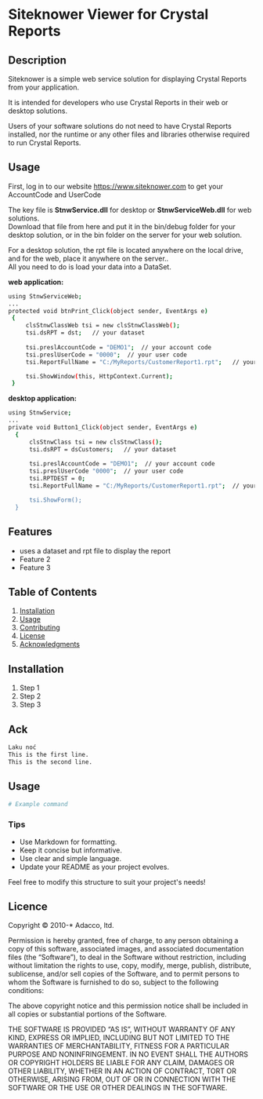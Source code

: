 # Siteknower Viewer for Crystal Reports 

## Description
Siteknower is a simple web service solution for displaying Crystal Reports from your application.

It is intended for developers who use Crystal Reports in their web or desktop solutions.

Users of your software solutions do not need to have Crystal Reports installed, nor the runtime or any other files and libraries otherwise required to run Crystal Reports.

## Usage
First, log in to our website https://www.siteknower.com to get your AccountCode and UserCode

The key file is **StnwService.dll** for desktop or **StnwServiceWeb.dll** for web solutions.<br/>
Download that file from here and put it in the bin/debug folder for your desktop solution, or in the bin folder on the server for your web solution.

For a desktop solution, the rpt file is located anywhere on the local drive, and for the web, place it anywhere on the server..<br/>
All you need to do is load your data into a DataSet.

**web application:**
```bash
using StnwServiceWeb;
...
protected void btnPrint_Click(object sender, EventArgs e)
 {
     clsStnwClassWeb tsi = new clsStnwClassWeb();
     tsi.dsRPT = dst;   // your dataset
    
     tsi.preslAccountCode = "DEMO1";  // your account code
     tsi.preslUserCode = "0000";  // your user code
     tsi.ReportFullName = "C:/MyReports/CustomerReport1.rpt";   // your server drive

     tsi.ShowWindow(this, HttpContext.Current);
 }
```
**desktop application:**
```bash
using StnwService;
...
private void Button1_Click(object sender, EventArgs e)
  {
      clsStnwClass tsi = new clsStnwClass();
      tsi.dsRPT = dsCustomers;   // your dataset
       
      tsi.preslAccountCode = "DEMO1";  // your account code
      tsi.preslUserCode "0000";  // your user code
      tsi.RPTDEST = 0;
      tsi.ReportFullName = "C:/MyReports/CustomerReport1.rpt";  // your user's local drive

      tsi.ShowForm();
  }
```
## Features
- uses a dataset and rpt file to display the report
- Feature 2
- Feature 3

## Table of Contents
1. [Installation](#installation)
2. [Usage](#usage)
3. [Contributing](#contributing)
4. [License](#license)
5. [Acknowledgments](#acknowledgments)

## Installation
1. Step 1
2. Step 2
3. Step 3

## Ack
```bash
Laku noć
This is the first line.  
This is the second line.
```

## Usage
```bash
# Example command
```

### Tips
- Use Markdown for formatting.
- Keep it concise but informative.
- Use clear and simple language.
- Update your README as your project evolves.

Feel free to modify this structure to suit your project's needs!

## Licence
Copyright © 2010-* Adacco, ltd.

Permission is hereby granted, free of charge, to any person obtaining
a copy of this software, associated images, and associated documentation files (the
“Software”), to deal in the Software without restriction, including
without limitation the rights to use, copy, modify, merge, publish,
distribute, sublicense, and/or sell copies of the Software, and to
permit persons to whom the Software is furnished to do so, subject to
the following conditions:

The above copyright notice and this permission notice shall be
included in all copies or substantial portions of the Software.

THE SOFTWARE IS PROVIDED “AS IS”, WITHOUT WARRANTY OF ANY KIND,
EXPRESS OR IMPLIED, INCLUDING BUT NOT LIMITED TO THE WARRANTIES OF
MERCHANTABILITY, FITNESS FOR A PARTICULAR PURPOSE AND
NONINFRINGEMENT. IN NO EVENT SHALL THE AUTHORS OR COPYRIGHT HOLDERS BE
LIABLE FOR ANY CLAIM, DAMAGES OR OTHER LIABILITY, WHETHER IN AN ACTION
OF CONTRACT, TORT OR OTHERWISE, ARISING FROM, OUT OF OR IN CONNECTION
WITH THE SOFTWARE OR THE USE OR OTHER DEALINGS IN THE SOFTWARE.
